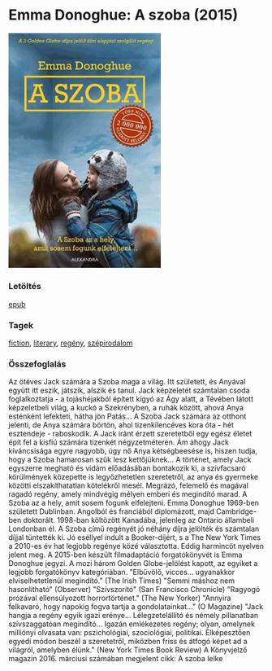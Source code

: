# <a name="id_356">Emma Donoghue: A szoba (2015)</a>
<img src="https://github.com/BercziSandor/calibre_lib/raw/main/libs/main/Emma%20Donoghue/A%20szoba%20%28356%29/cover.jpg" alt="cover" width="300"/>

### Letöltés
[epub](https://github.com/BercziSandor/calibre_lib/raw/main/libs/main/Emma%20Donoghue/A%20szoba%20%28356%29/A%20szoba%20-%20Emma%20Donoghue.epub)

### Tagek
[fiction](https://github.com/berczisandor/calibre_lib/libs/main/_details/_tags/fiction), [literary](https://github.com/berczisandor/calibre_lib/libs/main/_details/_tags/literary), [regény](https://github.com/berczisandor/calibre_lib/libs/main/_details/_tags/regény), [szépirodalom](https://github.com/berczisandor/calibre_lib/libs/main/_details/_tags/szépirodalom)

### Összefoglalás
<div>
<p>Az ötéves Jack számára a Szoba maga a világ. Itt született, és Anyával együtt itt eszik, játszik, alszik és tanul. Jack képzeletét számtalan csoda foglalkoztatja - a tojáshéjakból épített kígyó az Ágy alatt, a Tévében látott képzeletbeli világ, a kuckó a Szekrényben, a ruhák között, ahová Anya esténként lefekteti, hátha jön Patás... A Szoba Jack számára az otthont jelenti, de Anya számára börtön, ahol tizenkilencéves kora óta - hét esztendeje - raboskodik. A Jack iránt érzett szeretetből egy egész életet épít fel a kisfiú számára tizenkét négyzetméteren. Ám ahogy Jack kíváncsisága egyre nagyobb, úgy nő Anya kétségbeesése is, hiszen tudja, hogy a Szoba hamarosan szűk lesz kettőjüknek... A történet, amely Jack egyszerre megható és vidám előadásában bontakozik ki, a szívfacsaró körülmények közepette is legyőzhetetlen szeretetről, az anya és gyermeke közötti elszakíthatatlan kötelékről mesél. Megrázó, felemelő és magával ragadó regény, amely mindvégig mélyen emberi és megindító marad. A Szoba az a hely, amit sosem fogunk elfelejteni. Emma Donoghue 1969-ben született Dublinban. Angolból és franciából diplomázott, majd Cambridge-ben doktorált. 1998-ban költözött Kanadába, jelenleg az Ontario állambeli Londonban él. A Szoba című regényét jó néhány díjra jelölték és számtalan díjjal tüntették ki. Jó eséllyel indult a Booker-díjért, s a The New York Times a 2010-es év hat legjobb regénye közé választotta. Eddig harmincöt nyelven jelent meg. A 2015-ben készült filmadaptáció forgatókönyvét is Emma Donoghue jegyzi. A mozi három Golden Globe-jelölést kapott, az egyiket a legjobb forgatókönyv kategóriában. "Elbűvölő, vicces... ugyanakkor elviselhetetlenül megindító." (The Irish Times) "Semmi máshoz nem hasonlítható" (Observer) "Szívszorító" (San Francisco Chronicle) "Ragyogó prózával ellensúlyozott horrortörténet." (The New Yorker) "Annyira felkavaró, hogy napokig fogva tartja a gondolatainkat..." (O Magazine) "Jack hangja a regény egyik igazi erénye... Lélegzetelállító és némely pillanatban szívszaggatóan megindító... Igazán emlékezetes regény; olyan, amelynek milliónyi olvasata van: pszichológiai, szociológiai, politikai. Elképesztően egyedi módon beszél a szeretetről, miközben friss és átfogó képet ad a világról, amelyben élünk." (New York Times Book Review) A Könyvjelző magazin 2016. márciusi számában megjelent cikk: A szoba lelke</p></div>


